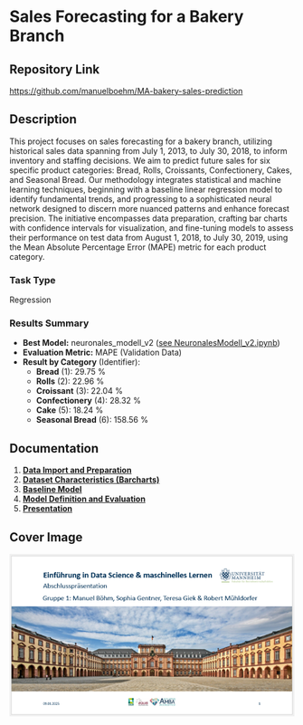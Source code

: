 # Sales Forecasting for a Bakery Branch

## Repository Link

https://github.com/manuelboehm/MA-bakery-sales-prediction

## Description

This project focuses on sales forecasting for a bakery branch, utilizing historical sales data spanning from July 1, 2013, to July 30, 2018, to inform inventory and staffing decisions. We aim to predict future sales for six specific product categories: Bread, Rolls, Croissants, Confectionery, Cakes, and Seasonal Bread. Our methodology integrates statistical and machine learning techniques, beginning with a baseline linear regression model to identify fundamental trends, and progressing to a sophisticated neural network designed to discern more nuanced patterns and enhance forecast precision. The initiative encompasses data preparation, crafting bar charts with confidence intervals for visualization, and fine-tuning models to assess their performance on test data from August 1, 2018, to July 30, 2019, using the Mean Absolute Percentage Error (MAPE) metric for each product category.

### Task Type

Regression

### Results Summary

-   **Best Model:** neuronales_modell_v2 ([see NeuronalesModell_v2.ipynb](3_Model/NeuronalesModell_v2.ipynb))
-   **Evaluation Metric:** MAPE (Validation Data)
-   **Result by Category** (Identifier):
    -   **Bread** (1): 29.75 %
    -   **Rolls** (2): 22.96 %
    -   **Croissant** (3): 22.04 %
    -   **Confectionery** (4): 28.32 %
    -   **Cake** (5): 18.24 %
    -   **Seasonal Bread** (6): 158.56 %

## Documentation

1.  [**Data Import and Preparation**](0_DataPreparation/)
3.  [**Dataset Characteristics (Barcharts)**](1_DatasetCharacteristics/)
4.  [**Baseline Model**](2_BaselineModel/)
5.  [**Model Definition and Evaluation**](3_Model/)
6.  [**Presentation**](4_Presentation/README.md)

## Cover Image

![](CoverImage/Image_Presentation_Group_1.PNG)
